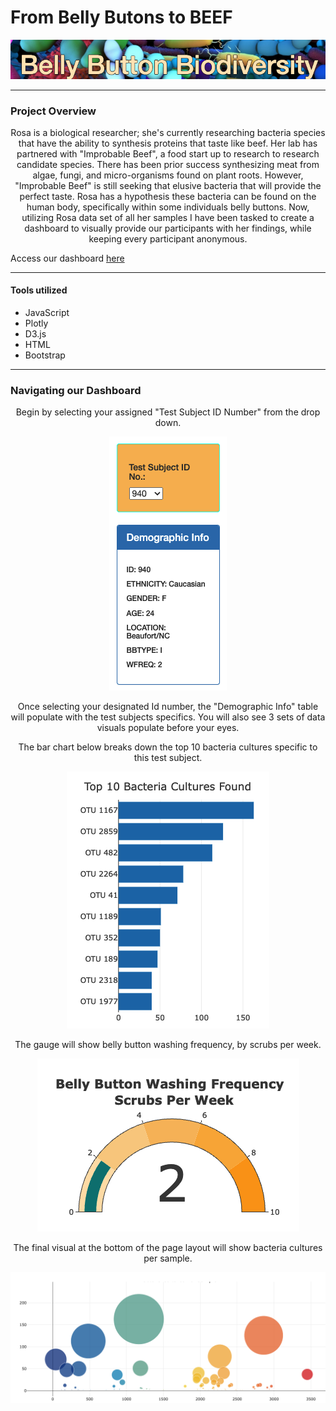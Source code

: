 # From Belly Butons to BEEF
<p align="center">
  <img src="https://github.com/KEGANCP/Belly-Buttons/blob/main/images/Header.png" alt="HEADER"/>
</p>

----
### Project Overview
<p align="center">
Rosa is a biological researcher; she's currently researching bacteria species that have the ability to synthesis proteins that taste like beef. Her lab has partnered with "Improbable Beef", a food start up to research to research candidate species. There has been prior success synthesizing meat from algae, fungi, and micro-organisms found on plant roots. However, "Improbable Beef" is still seeking that elusive bacteria that will provide the perfect taste. Rosa has a hypothesis these bacteria can be found on the human body, specifically within some individuals belly buttons. Now, utilizing Rosa data set of all her samples I have been tasked to create a dashboard to visually provide our participants with her findings, while keeping every participant anonymous.
  
  Access our dashboard [here](https://kegancp.github.io/Belly-Buttons/)
</p>

----

#### Tools utilized
- JavaScript
- Plotly
- D3.js
- HTML
- Bootstrap

----
### Navigating our Dashboard
<p align="center">
 Begin by selecting your assigned "Test Subject ID Number" from the drop down. 
</p>
<p align="center">
 <img src="https://github.com/KEGANCP/Belly-Buttons/blob/main/images/dashboard_dropdown.png" alt="DROPDOWN"/> 
 </p>
 <p align="center">
  Once selecting your designated Id number, the "Demographic Info" table will populate with the test subjects specifics. You will also see 3 sets of data visuals populate before your eyes.
  
  <p align="center">  
    The bar chart below breaks down the top 10 bacteria cultures specific to this test subject.
    </p>
    <p align="center">  
    <img src="https://github.com/KEGANCP/Belly-Buttons/blob/main/images/BAR.png" alt="BAR"/>   
  </p>
  <p align="center">  
    The gauge will show belly button washing frequency, by scrubs per week.
  </p>  
  <p align="center">  
  <img src="https://github.com/KEGANCP/Belly-Buttons/blob/main/images/GAUGE.png" alt="GAUGE"/>  
  </p>
  <p align="center">  
    The final visual at the bottom of the page layout will show bacteria cultures per sample.
  </p>
  <p align="center">  
      <img src="https://github.com/KEGANCP/Belly-Buttons/blob/main/images/BUBBLE.png" alt="BUBBLE"/> 
  </p>
